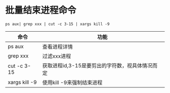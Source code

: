 # 批量结束进程命令
```
ps aux| grep xxx | cut -c 3-15 | xargs kill -9 
```

|命令|功能|
|----|----|
|ps aux |查看进程详情|
|grep xxx |过滤xxx进程|
|cut -c 3-15 |获取进程id,3-15是要剪出的字符数，视具体情况而定|
|xargs kill -9| 使用kill -9来强制结束进程|